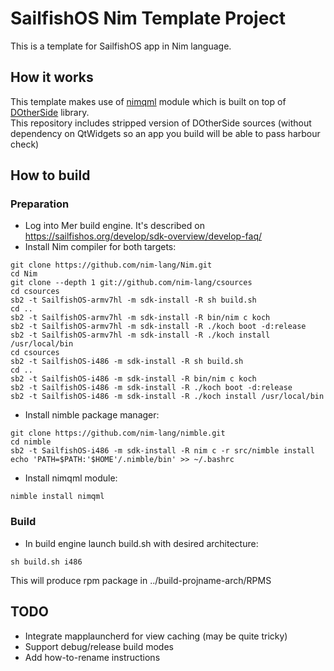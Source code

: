# SailfishOS Nim Template Project
This is a template for SailfishOS app in Nim language.
## How it works
This template makes use of [nimqml](https://github.com/filcuc/nimqml) module which is built on top of [DOtherSide](https://github.com/filcuc/DOtherSide) library.  
This repository includes stripped version of DOtherSide sources (without dependency on QtWidgets so an app you build will be able to pass harbour check)
## How to build
### Preparation
* Log into Mer build engine. It's described on https://sailfishos.org/develop/sdk-overview/develop-faq/
* Install Nim compiler for both targets:
```
git clone https://github.com/nim-lang/Nim.git
cd Nim
git clone --depth 1 git://github.com/nim-lang/csources
cd csources
sb2 -t SailfishOS-armv7hl -m sdk-install -R sh build.sh
cd ..
sb2 -t SailfishOS-armv7hl -m sdk-install -R bin/nim c koch
sb2 -t SailfishOS-armv7hl -m sdk-install -R ./koch boot -d:release
sb2 -t SailfishOS-armv7hl -m sdk-install -R ./koch install /usr/local/bin
cd csources
sb2 -t SailfishOS-i486 -m sdk-install -R sh build.sh
cd ..
sb2 -t SailfishOS-i486 -m sdk-install -R bin/nim c koch
sb2 -t SailfishOS-i486 -m sdk-install -R ./koch boot -d:release
sb2 -t SailfishOS-i486 -m sdk-install -R ./koch install /usr/local/bin
```
* Install nimble package manager:
```
git clone https://github.com/nim-lang/nimble.git
cd nimble
sb2 -t SailfishOS-i486 -m sdk-install -R nim c -r src/nimble install
echo 'PATH=$PATH:'$HOME'/.nimble/bin' >> ~/.bashrc
```
* Install nimqml module:
```
nimble install nimqml
```
### Build
* In build engine launch build.sh with desired architecture:
```
sh build.sh i486
```

This will produce rpm package in ../build-projname-arch/RPMS

## TODO
* Integrate mapplauncherd for view caching (may be quite tricky)
* Support debug/release build modes
* Add how-to-rename instructions
